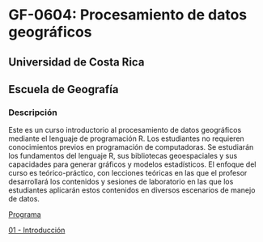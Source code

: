 # GF-0604: Procesamiento de datos geográficos

## Universidad de Costa Rica
## Escuela de Geografía

### Descripción
Este es un curso introductorio al procesamiento de datos geográficos mediante el lenguaje de programación R. Los estudiantes no requieren conocimientos previos en programación de computadoras. Se estudiarán los fundamentos del lenguaje R, sus bibliotecas geoespaciales y sus capacidades para generar gráficos y modelos estadísticos. El enfoque del curso es teórico-práctico, con lecciones teóricas en las que el profesor desarrollará los contenidos y sesiones de laboratorio en las que los estudiantes aplicarán estos contenidos en diversos escenarios de manejo de datos.

[Programa](https://github.com/geoprocesamiento-2020-i/00-programa/blob/master/GF-0604%20-%20Procesamiento%20de%20datos%20geogr%C3%A1ficos%20-%20Programa%20del%20curso%20-%202020-I.pdf)

[01 - Introducción]()
